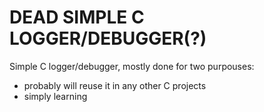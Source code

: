 # DEAD SIMPLE C LOGGER/DEBUGGER(?)

Simple C logger/debugger, mostly done for two purpouses:
- probably will reuse it in any other C projects
- simply learning
